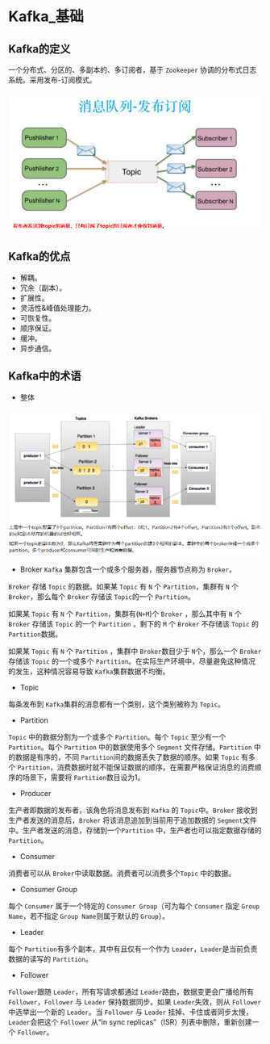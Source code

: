 # Kafka_基础

## Kafka的定义
一个分布式、分区的、多副本的、多订阅者，基于 `Zookeeper` 协调的分布式日志系统。采用发布-订阅模式。

![模式](_v_images/20201015211849232_16247.png)

## Kafka的优点

- 解耦。
- 冗余（副本）。
- 扩展性。
- 灵活性&峰值处理能力。
- 可恢复性。
- 顺序保证。
- 缓冲。
- 异步通信。

## Kafka中的术语

- 整体

![整体框架](_v_images/20201015212302349_24730.png)

- Broker
`Kafka` 集群包含一个或多个服务器，服务器节点称为 `Broker`。

`Broker` 存储 `Topic` 的数据。如果某 `Topic` 有 `N` 个 `Partition`，集群有 `N` 个 `Broker`，那么每个 `Broker` 存储该 `Topic`的一个 `Partition`。

如果某 `Topic` 有 `N` 个 `Partition`，集群有(`N+M`)个 `Broker` ，那么其中有 `N` 个 `Broker` 存储该 `Topic` 的一个 `Partition` ，剩下的 `M` 个 `Broker` 不存储该 `Topic` 的 `Partition`数据。

如果某 `Topic` 有 `N` 个 `Partition` ，集群中 `Broker`数目少于 `N`个，那么一个 `Broker` 存储该 `Topic` 的一个或多个 `Partition`。在实际生产环境中，尽量避免这种情况的发生，这种情况容易导致 `Kafka`集群数据不均衡。

- Topic

每条发布到 `Kafka`集群的消息都有一个类别，这个类别被称为 `Topic`。

- Partition

`Topic` 中的数据分割为一个或多个 `Partition`。每个 `Topic` 至少有一个 `Partition`。每个 `Partition` 中的数据使用多个 `Segment` 文件存储。`Partition` 中的数据是有序的，不同 `Partition`间的数据丢失了数据的顺序。如果 `Topic` 有多个 `Partition`，消费数据时就不能保证数据的顺序。在需要严格保证消息的消费顺序的场景下，需要将 `Partition`数目设为1。

- Producer

生产者即数据的发布者，该角色将消息发布到 `Kafka` 的 `Topic`中。`Broker` 接收到生产者发送的消息后，`Broker` 将该消息追加到当前用于追加数据的 `Segment`文件中。生产者发送的消息，存储到一个`Partition` 中，生产者也可以指定数据存储的 `Partition`。

- Consumer

消费者可以从 `Broker`中读取数据。消费者可以消费多个`Topic` 中的数据。

- Consumer Group

每个 `Consumer` 属于一个特定的 `Consumer Group`（可为每个 `Consumer` 指定 `Group Name`，若不指定 `Group Name`则属于默认的 `Group`）。

- Leader

每个 `Partition`有多个副本，其中有且仅有一个作为 `Leader`，`Leader`是当前负责数据的读写的 `Partition`。

- Follower

`Follower`跟随 `Leader`，所有写请求都通过 `Leader`路由，数据变更会广播给所有 `Follower`，`Follower` 与 `Leader` 保持数据同步。如果 `Leader`失效，则从 `Follower` 中选举出一个新的 `Leader`。当 `Follower` 与 `Leader` 挂掉、卡住或者同步太慢，`Leader`会把这个 `Follower` 从“in sync replicas”（ISR）列表中删除，重新创建一个 `Follower`。